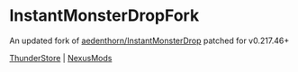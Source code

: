 # InstantMonsterDropFork

An updated fork of [aedenthorn/InstantMonsterDrop](https://github.com/aedenthorn/ValheimMods/tree/master/InstantMonsterDrop) patched for v0.217.46+

[ThunderStore](https://thunderstore.io/c/valheim/p/mchangrh/InstantMonsterDropFork/) | [NexusMods](https://www.nexusmods.com/valheim/mods/2749/)